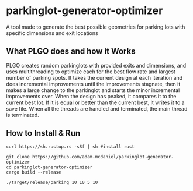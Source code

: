 # parkinglot-generator-optimizer
A tool made to generate the best possible geometries for parking lots with specific dimensions and exit locations

## What PLGO does and how it Works

PLGO creates random parkinglots with provided exits and dimensions, and uses multithreading to optimize each for the best flow rate and largest number of parking spots. It takes the current design at each iteration and does incremental improvements until the improvements stagnate, then it makes a large change to the parkinglot and starts the minor incremental improvements over. When the design has peaked, it compares it to the current best lot. If it is equal or better than the current best, it writes it to a save file. When all the threads are handled and terminated, the main thread is terminated.

## How to Install & Run

```
curl https://sh.rustup.rs -sSf | sh #install rust

git clone https://github.com/adam-mcdaniel/parkinglot-generator-optimizer
cd parkinglot-generator-optimizer
cargo build --release

./target/release/parking 10 10 5 10
```
